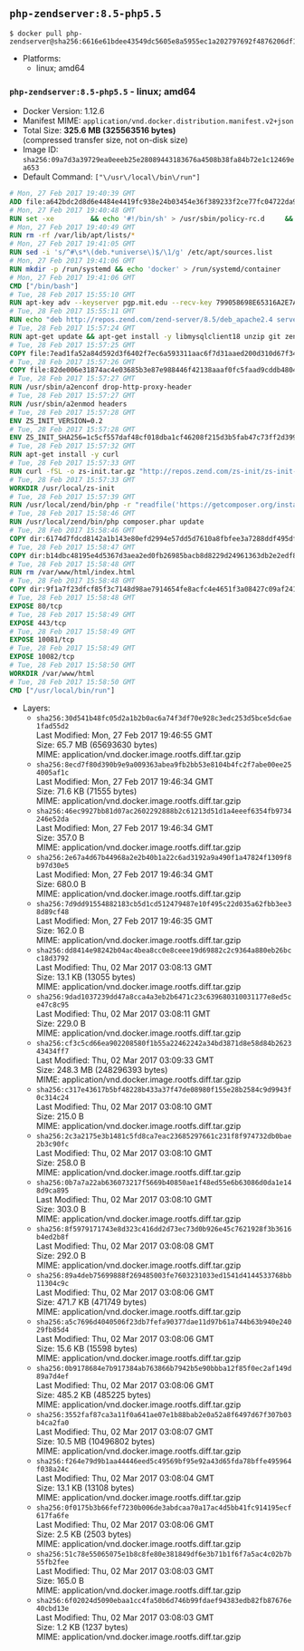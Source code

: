## `php-zendserver:8.5-php5.5`

```console
$ docker pull php-zendserver@sha256:6616e61bdee43549dc5605e8a5955ec1a202797692f4876206df1d0daf3ee3f2
```

-	Platforms:
	-	linux; amd64

### `php-zendserver:8.5-php5.5` - linux; amd64

-	Docker Version: 1.12.6
-	Manifest MIME: `application/vnd.docker.distribution.manifest.v2+json`
-	Total Size: **325.6 MB (325563516 bytes)**  
	(compressed transfer size, not on-disk size)
-	Image ID: `sha256:09a7d3a39729ea0eeeb25e28089443183676a4508b38fa84b72e1c12469ea653`
-	Default Command: `["\/usr\/local\/bin\/run"]`

```dockerfile
# Mon, 27 Feb 2017 19:40:39 GMT
ADD file:a642bdc2d8d6e4484e4419fc938e24b03454e36f389233f2ce77fc04722da900 in / 
# Mon, 27 Feb 2017 19:40:48 GMT
RUN set -xe 		&& echo '#!/bin/sh' > /usr/sbin/policy-rc.d 	&& echo 'exit 101' >> /usr/sbin/policy-rc.d 	&& chmod +x /usr/sbin/policy-rc.d 		&& dpkg-divert --local --rename --add /sbin/initctl 	&& cp -a /usr/sbin/policy-rc.d /sbin/initctl 	&& sed -i 's/^exit.*/exit 0/' /sbin/initctl 		&& echo 'force-unsafe-io' > /etc/dpkg/dpkg.cfg.d/docker-apt-speedup 		&& echo 'DPkg::Post-Invoke { "rm -f /var/cache/apt/archives/*.deb /var/cache/apt/archives/partial/*.deb /var/cache/apt/*.bin || true"; };' > /etc/apt/apt.conf.d/docker-clean 	&& echo 'APT::Update::Post-Invoke { "rm -f /var/cache/apt/archives/*.deb /var/cache/apt/archives/partial/*.deb /var/cache/apt/*.bin || true"; };' >> /etc/apt/apt.conf.d/docker-clean 	&& echo 'Dir::Cache::pkgcache ""; Dir::Cache::srcpkgcache "";' >> /etc/apt/apt.conf.d/docker-clean 		&& echo 'Acquire::Languages "none";' > /etc/apt/apt.conf.d/docker-no-languages 		&& echo 'Acquire::GzipIndexes "true"; Acquire::CompressionTypes::Order:: "gz";' > /etc/apt/apt.conf.d/docker-gzip-indexes 		&& echo 'Apt::AutoRemove::SuggestsImportant "false";' > /etc/apt/apt.conf.d/docker-autoremove-suggests
# Mon, 27 Feb 2017 19:40:49 GMT
RUN rm -rf /var/lib/apt/lists/*
# Mon, 27 Feb 2017 19:41:05 GMT
RUN sed -i 's/^#\s*\(deb.*universe\)$/\1/g' /etc/apt/sources.list
# Mon, 27 Feb 2017 19:41:06 GMT
RUN mkdir -p /run/systemd && echo 'docker' > /run/systemd/container
# Mon, 27 Feb 2017 19:41:06 GMT
CMD ["/bin/bash"]
# Tue, 28 Feb 2017 15:55:10 GMT
RUN apt-key adv --keyserver pgp.mit.edu --recv-key 799058698E65316A2E7A4FF42EAE1437F7D2C623
# Tue, 28 Feb 2017 15:55:11 GMT
RUN echo "deb http://repos.zend.com/zend-server/8.5/deb_apache2.4 server non-free" >> /etc/apt/sources.list.d/zend-server.list
# Tue, 28 Feb 2017 15:57:24 GMT
RUN apt-get update && apt-get install -y libmysqlclient18 unzip git zend-server-php-5.5 && /usr/local/zend/bin/zendctl.sh stop
# Tue, 28 Feb 2017 15:57:25 GMT
COPY file:7ead1fa52a84d592d3f6402f7ec6a593311aac6f7d31aaed200d310d67f34d54 in /etc/ 
# Tue, 28 Feb 2017 15:57:26 GMT
COPY file:82de006e31874ac4e03685b3e87e988446f42138aaaf0fc5faad9cddb48040ba in /etc/apache2/conf-available 
# Tue, 28 Feb 2017 15:57:27 GMT
RUN /usr/sbin/a2enconf drop-http-proxy-header
# Tue, 28 Feb 2017 15:57:27 GMT
RUN /usr/sbin/a2enmod headers
# Tue, 28 Feb 2017 15:57:28 GMT
ENV ZS_INIT_VERSION=0.2
# Tue, 28 Feb 2017 15:57:28 GMT
ENV ZS_INIT_SHA256=1c5cf557daf48cf018dba1cf46208f215d3b5fab47c73ff2d39988581ebd6932
# Tue, 28 Feb 2017 15:57:32 GMT
RUN apt-get install -y curl
# Tue, 28 Feb 2017 15:57:33 GMT
RUN curl -fSL -o zs-init.tar.gz "http://repos.zend.com/zs-init/zs-init-docker-${ZS_INIT_VERSION}.tar.gz"     && echo "${ZS_INIT_SHA256} *zs-init.tar.gz" | sha256sum -c -     && mkdir /usr/local/zs-init     && tar xzf zs-init.tar.gz --strip-components=1 -C /usr/local/zs-init     && rm zs-init.tar.gz
# Tue, 28 Feb 2017 15:57:33 GMT
WORKDIR /usr/local/zs-init
# Tue, 28 Feb 2017 15:57:39 GMT
RUN /usr/local/zend/bin/php -r "readfile('https://getcomposer.org/installer');" | /usr/local/zend/bin/php
# Tue, 28 Feb 2017 15:58:46 GMT
RUN /usr/local/zend/bin/php composer.phar update
# Tue, 28 Feb 2017 15:58:46 GMT
COPY dir:6174d7fdcd8142a1b143e80efd2994e57dd5d7610a8fbfee3a7288ddf495dfdf in /usr/local/bin 
# Tue, 28 Feb 2017 15:58:47 GMT
COPY dir:b14dbc48195e4d5367d3aea2ed0fb26985bacb8d8229d24961363db2e2edf8f0 in /usr/local/zend/var/plugins/ 
# Tue, 28 Feb 2017 15:58:48 GMT
RUN rm /var/www/html/index.html
# Tue, 28 Feb 2017 15:58:48 GMT
COPY dir:9f1a7f23dfcf85f3c7148d98ae7914654fe8acfc4e4651f3a08427c09af24198 in /var/www/html 
# Tue, 28 Feb 2017 15:58:48 GMT
EXPOSE 80/tcp
# Tue, 28 Feb 2017 15:58:49 GMT
EXPOSE 443/tcp
# Tue, 28 Feb 2017 15:58:49 GMT
EXPOSE 10081/tcp
# Tue, 28 Feb 2017 15:58:49 GMT
EXPOSE 10082/tcp
# Tue, 28 Feb 2017 15:58:50 GMT
WORKDIR /var/www/html
# Tue, 28 Feb 2017 15:58:50 GMT
CMD ["/usr/local/bin/run"]
```

-	Layers:
	-	`sha256:30d541b48fc05d2a1b2b0ac6a74f3df70e928c3edc253d5bce5dc6ae1fad55d2`  
		Last Modified: Mon, 27 Feb 2017 19:46:55 GMT  
		Size: 65.7 MB (65693630 bytes)  
		MIME: application/vnd.docker.image.rootfs.diff.tar.gzip
	-	`sha256:8ecd7f80d390b9e9a009363abea9fb2bb53e8104b4fc2f7abe00ee254005af1c`  
		Last Modified: Mon, 27 Feb 2017 19:46:34 GMT  
		Size: 71.6 KB (71555 bytes)  
		MIME: application/vnd.docker.image.rootfs.diff.tar.gzip
	-	`sha256:46ec9927bb81d07ac2602292888b2c61213d51d1a4eeef6354fb9734246e52da`  
		Last Modified: Mon, 27 Feb 2017 19:46:34 GMT  
		Size: 357.0 B  
		MIME: application/vnd.docker.image.rootfs.diff.tar.gzip
	-	`sha256:2e67a4d67b44968a2e2b40b1a22c6ad3192a9a490f1a47824f1309f8b97d30e5`  
		Last Modified: Mon, 27 Feb 2017 19:46:34 GMT  
		Size: 680.0 B  
		MIME: application/vnd.docker.image.rootfs.diff.tar.gzip
	-	`sha256:7d9dd91554882183cb5d1cd512479487e10f495c22d035a62fbb3ee38d89cf48`  
		Last Modified: Mon, 27 Feb 2017 19:46:35 GMT  
		Size: 162.0 B  
		MIME: application/vnd.docker.image.rootfs.diff.tar.gzip
	-	`sha256:dd8414e98242b04ac4bea8cc0e8ceee19d69882c2c9364a880eb26bcc18d3792`  
		Last Modified: Thu, 02 Mar 2017 03:08:13 GMT  
		Size: 13.1 KB (13055 bytes)  
		MIME: application/vnd.docker.image.rootfs.diff.tar.gzip
	-	`sha256:9dad1037239dd47a8cca4a3eb2b6471c23c639680310031177e8ed5ce47c8c95`  
		Last Modified: Thu, 02 Mar 2017 03:08:11 GMT  
		Size: 229.0 B  
		MIME: application/vnd.docker.image.rootfs.diff.tar.gzip
	-	`sha256:cf3c5cd66ea902208580f1b55a22462242a34bd3871d8e58d84b262343434ff7`  
		Last Modified: Thu, 02 Mar 2017 03:09:33 GMT  
		Size: 248.3 MB (248296393 bytes)  
		MIME: application/vnd.docker.image.rootfs.diff.tar.gzip
	-	`sha256:c317e43617b5bf48228b433a37f47de08980f155e28b2584c9d9943f0c314c24`  
		Last Modified: Thu, 02 Mar 2017 03:08:10 GMT  
		Size: 215.0 B  
		MIME: application/vnd.docker.image.rootfs.diff.tar.gzip
	-	`sha256:2c3a2175e3b1481c5fd8ca7eac23685297661c231f8f974732db0bae2b3c90fc`  
		Last Modified: Thu, 02 Mar 2017 03:08:10 GMT  
		Size: 258.0 B  
		MIME: application/vnd.docker.image.rootfs.diff.tar.gzip
	-	`sha256:0b7a7a22ab636073217f5669b40850ae1f48ed55e6b63086d0da1e148d9ca895`  
		Last Modified: Thu, 02 Mar 2017 03:08:10 GMT  
		Size: 303.0 B  
		MIME: application/vnd.docker.image.rootfs.diff.tar.gzip
	-	`sha256:8f5979171743e8d323c416dd2d73ec73d0b926e45c7621928f3b3616b4ed2b8f`  
		Last Modified: Thu, 02 Mar 2017 03:08:08 GMT  
		Size: 292.0 B  
		MIME: application/vnd.docker.image.rootfs.diff.tar.gzip
	-	`sha256:89a4deb75699888f269485003fe7603231033ed1541d4144533768bb11304c9c`  
		Last Modified: Thu, 02 Mar 2017 03:08:06 GMT  
		Size: 471.7 KB (471749 bytes)  
		MIME: application/vnd.docker.image.rootfs.diff.tar.gzip
	-	`sha256:a5c7696d4040506f23db7fefa90377dae11d97b61a744b63b940e24029fb85d4`  
		Last Modified: Thu, 02 Mar 2017 03:08:06 GMT  
		Size: 15.6 KB (15598 bytes)  
		MIME: application/vnd.docker.image.rootfs.diff.tar.gzip
	-	`sha256:0b9178684e7b917384ab763866b7942b5e90bbba12f85f0ec2af149d89a7d4ef`  
		Last Modified: Thu, 02 Mar 2017 03:08:06 GMT  
		Size: 485.2 KB (485225 bytes)  
		MIME: application/vnd.docker.image.rootfs.diff.tar.gzip
	-	`sha256:3552faf87ca3a11f0a641ae07e1b88bab2e0a52a8f6497d67f307b03b4ca2fa0`  
		Last Modified: Thu, 02 Mar 2017 03:08:07 GMT  
		Size: 10.5 MB (10496802 bytes)  
		MIME: application/vnd.docker.image.rootfs.diff.tar.gzip
	-	`sha256:f264e79d9b1aa44446eed5c49569bf95e92a43d65fda78bffe495964f038a24c`  
		Last Modified: Thu, 02 Mar 2017 03:08:04 GMT  
		Size: 13.1 KB (13108 bytes)  
		MIME: application/vnd.docker.image.rootfs.diff.tar.gzip
	-	`sha256:0f0175b3b66fef7230b006de3abdcaa70a17ac4d5bb41fc914195ecf617fa6fe`  
		Last Modified: Thu, 02 Mar 2017 03:08:06 GMT  
		Size: 2.5 KB (2503 bytes)  
		MIME: application/vnd.docker.image.rootfs.diff.tar.gzip
	-	`sha256:51c78e55065075e1b8c8fe80e381849df6e3b71b1f6f7a5ac4c02b7b55fb2fee`  
		Last Modified: Thu, 02 Mar 2017 03:08:03 GMT  
		Size: 165.0 B  
		MIME: application/vnd.docker.image.rootfs.diff.tar.gzip
	-	`sha256:6f02024d5090ebaa1cc4fa50b6d746b99fdaef94383edb82fb87676e40cbd13e`  
		Last Modified: Thu, 02 Mar 2017 03:08:03 GMT  
		Size: 1.2 KB (1237 bytes)  
		MIME: application/vnd.docker.image.rootfs.diff.tar.gzip
